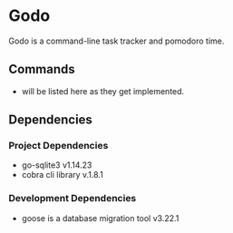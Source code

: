 # Godo

Godo is a command-line task tracker and pomodoro time.

## Commands
 - will be listed here as they get implemented.

## Dependencies
### Project Dependencies
- go-sqlite3 v1.14.23
- cobra cli library v.1.8.1

### Development Dependencies
- goose is a database migration tool v3.22.1 
